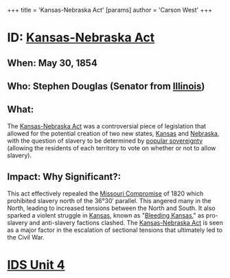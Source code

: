 +++
 title = 'Kansas-Nebraska Act'
[params]
	author = 'Carson West'
+++
# ID: [Kansas-Nebraska Act](./../kansas-nebraska-act/) 
## When: May 30, 1854
## Who: Stephen Douglas (Senator from [Illinois](./../illinois/)) 
## What: 
The [Kansas-Nebraska Act](./../kansas-nebraska-act/) was a controversial piece of legislation that allowed for the potential creation of two new states, [Kansas](./../kansas/) and [Nebraska](./../nebraska/), with the question of slavery to be determined by [popular sovereignty](./../popular-sovereignty/) (allowing the residents of each territory to vote on whether or not to allow slavery). 
## Impact: Why Significant?: 
This act effectively repealed the [Missouri Compromise](./../missouri-compromise/) of 1820 which prohibited slavery north of the 36°30′ parallel. This angered many in the North, leading to increased tensions between the North and South. It also sparked a violent struggle in [Kansas](./../kansas/), known as "[Bleeding Kansas](./../bleeding-kansas/)," as pro-slavery and anti-slavery factions clashed. The [Kansas-Nebraska Act](./../kansas-nebraska-act/) is seen as a major factor in the escalation of sectional tensions that ultimately led to the Civil War. 

# [IDS Unit 4](./../ids-unit-4/)